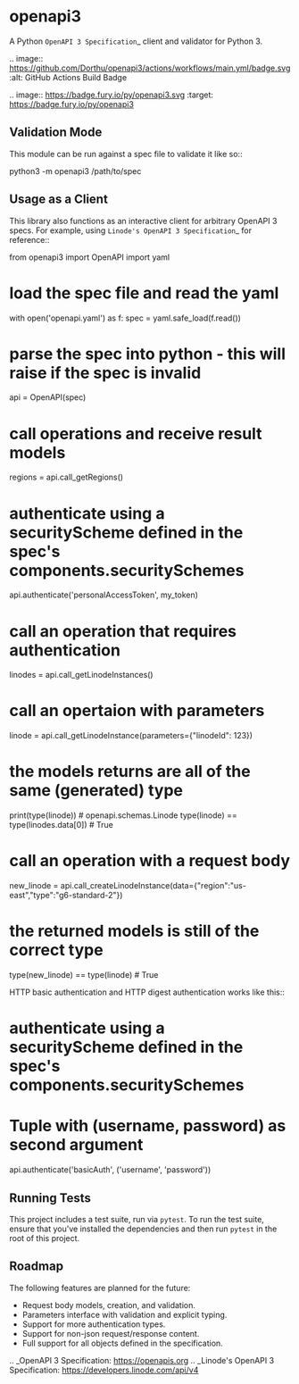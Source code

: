 openapi3
========

A Python `OpenAPI 3 Specification`_ client and validator for Python 3.

.. image:: https://github.com/Dorthu/openapi3/actions/workflows/main.yml/badge.svg
   :alt: GitHub Actions Build Badge

.. image:: https://badge.fury.io/py/openapi3.svg
   :target: https://badge.fury.io/py/openapi3


Validation Mode
---------------

This module can be run against a spec file to validate it like so::

   python3 -m openapi3 /path/to/spec

Usage as a Client
-----------------

This library also functions as an interactive client for arbitrary OpenAPI 3
specs. For example, using `Linode's OpenAPI 3 Specification`_ for reference::

   from openapi3 import OpenAPI
   import yaml

   # load the spec file and read the yaml
   with open('openapi.yaml') as f:
       spec = yaml.safe_load(f.read())

   # parse the spec into python - this will raise if the spec is invalid
   api = OpenAPI(spec)

   # call operations and receive result models
   regions = api.call_getRegions()

   # authenticate using a securityScheme defined in the spec's components.securitySchemes
   api.authenticate('personalAccessToken', my_token)

   # call an operation that requires authentication
   linodes  = api.call_getLinodeInstances()

   # call an opertaion with parameters
   linode = api.call_getLinodeInstance(parameters={"linodeId": 123})

   # the models returns are all of the same (generated) type
   print(type(linode))                      # openapi.schemas.Linode
   type(linode) == type(linodes.data[0])    # True

   # call an operation with a request body
   new_linode = api.call_createLinodeInstance(data={"region":"us-east","type":"g6-standard-2"})

   # the returned models is still of the correct type
   type(new_linode) == type(linode)     # True

HTTP basic authentication and HTTP digest authentication works like this::

   # authenticate using a securityScheme defined in the spec's components.securitySchemes
   # Tuple with (username, password) as second argument
   api.authenticate('basicAuth', ('username', 'password'))

Running Tests
-------------

This project includes a test suite, run via ``pytest``.  To run the test suite,
ensure that you've installed the dependencies and then run ``pytest`` in the root
of this project.

Roadmap
-------

The following features are planned for the future:

* Request body models, creation, and validation.
* Parameters interface with validation and explicit typing.
* Support for more authentication types.
* Support for non-json request/response content.
* Full support for all objects defined in the specification.

.. _OpenAPI 3 Specification: https://openapis.org
.. _Linode's OpenAPI 3 Specification: https://developers.linode.com/api/v4

